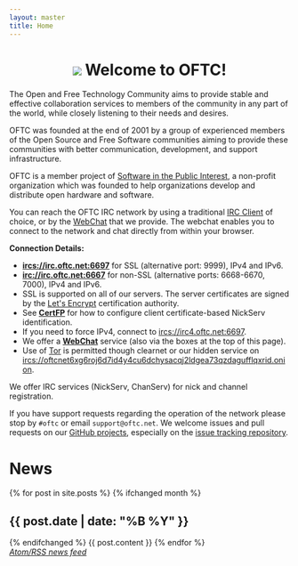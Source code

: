 ```yaml
---
layout: master
title: Home
---
```

# <center><img src="img/oftc-80.png"> Welcome to OFTC!</center> #

The Open and Free Technology Community aims to provide stable and effective
collaboration services to members of the community in any part of the world,
while closely listening to their needs and desires.

OFTC was founded at the end of 2001 by a group of experienced members of the
Open Source and Free Software communities aiming to provide these communities
with better communication, development, and support infrastructure.

OFTC is a member project of [Software in the Public
Interest](http://www.spi-inc.org/), a non-profit organization which was founded
to help organizations develop and distribute open hardware and software.

You can reach the OFTC IRC network by using a traditional [IRC
Client](https://en.wikipedia.org/wiki/Comparison_of_Internet_Relay_Chat_clients) of choice, or by the
[WebChat](WebChat) that we provide. The webchat enables you to connect to the
network and chat directly from within your browser.

**Connection Details:**

 * [**ircs://irc.oftc.net:6697**](ircs://irc.oftc.net:6697) for SSL (alternative port: 9999), IPv4 and IPv6.
 * [**irc://irc.oftc.net:6667**](irc://irc.oftc.net:6667) for non-SSL (alternative ports: 6668-6670, 7000), IPv4 and IPv6.
 * SSL is supported on all of our servers.  The server certificates are signed
   by the [Let's Encrypt](https://letsencrypt.org/) certification authority.
 * See [**CertFP**](NickServ/CertFP/) for how to configure client certificate-based NickServ identification.
 * If you need to force IPv4, connect to [ircs://irc4.oftc.net:6697](ircs://irc4.oftc.net:6697).
 * We offer a [**WebChat**](WebChat) service (also via the boxes at the top of this page).
 * Use of [Tor](/Tor) is permitted though clearnet or our hidden service on
   [ircs://oftcnet6xg6roj6d7id4y4cu6dchysacqj2ldgea73qzdagufflqxrid.onion](ircs://oftcnet6xg6roj6d7id4y4cu6dchysacqj2ldgea73qzdagufflqxrid.onion).

We offer IRC services (NickServ, ChanServ) for nick and channel registration.

If you have support requests regarding the operation of the network please stop
by `#oftc` or email `support@oftc.net`. We welcome issues and pull requests on
our [GitHub projects](https://github.com/oftc), especially on the
[issue tracking repository](https://github.com/oftc/oftc).

<div class='body'>
<h1>News</h1>
{% for post in site.posts %}
{% ifchanged month %}<h2>{{ post.date | date: "%B %Y" }} </h2>{% endifchanged %}
{{ post.content }}
{% endfor %}

<div><em><a href="feed.xml">Atom/RSS news feed</a></em></div>
</div>
